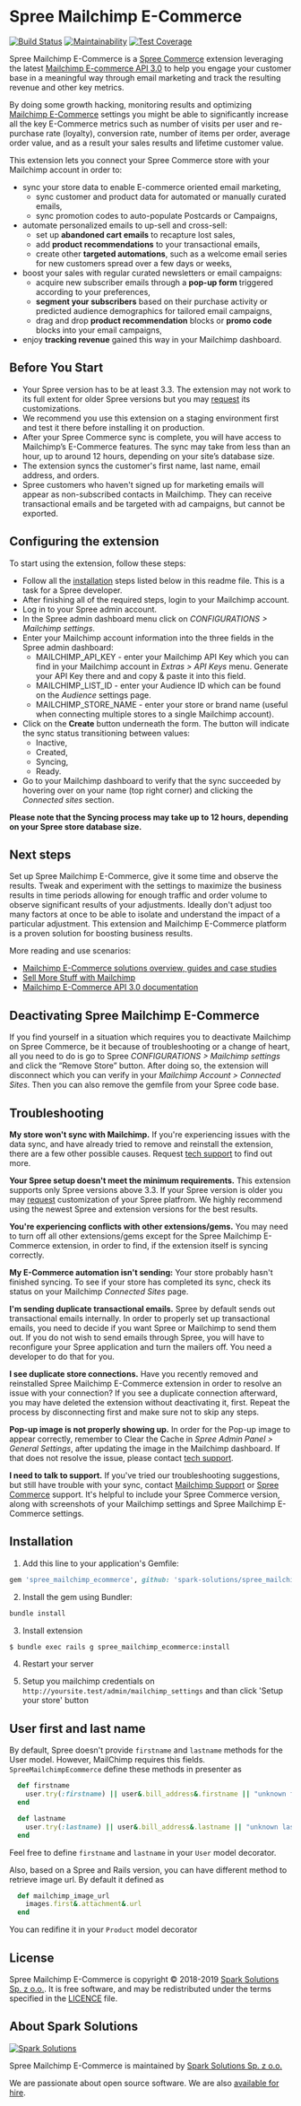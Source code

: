 # Spree Mailchimp E-Commerce
[![Build Status](https://travis-ci.org/spark-solutions/spree_mailchimp_ecommerce.svg?branch=master)](https://travis-ci.org/spark-solutions/spree_mailchimp_ecommerce)
[![Maintainability](https://api.codeclimate.com/v1/badges/4f78be32523b539f2788/maintainability)](https://codeclimate.com/github/spark-solutions/spree_mailchimp_ecommerce/maintainability)
[![Test Coverage](https://api.codeclimate.com/v1/badges/4f78be32523b539f2788/test_coverage)](https://codeclimate.com/github/spark-solutions/spree_mailchimp_ecommerce/test_coverage)

Spree Mailchimp E-Commerce is a [Spree Commerce](https://spreecommerce.org/) extension leveraging the latest [Mailchimp E-commerce API 3.0](https://mailchimp.com/developer/guides/getting-started-with-ecommerce/) to help you engage your customer base in a meaningful way through email marketing and track the resulting revenue and other key metrics. 

By doing some growth hacking, monitoring results and optimizing [Mailchimp E-Commerce](https://mailchimp.com/ecommerce-solutions/) settings you might be able to significantly increase all the key E-Commerce metrics such as number of visits per user and re-purchase rate (loyalty), conversion rate, number of items per order, average order value, and as a result your sales results and lifetime customer value.
 
This extension lets you connect your Spree Commerce store with your Mailchimp account in order to:
* sync your store data to enable E-commerce oriented email marketing,
  * sync customer and product data for automated or manually curated emails,
  * sync promotion codes to auto-populate Postcards or Campaigns,
* automate personalized emails to up-sell and cross-sell:
  * set up **abandoned cart emails** to recapture lost sales,  
  * add **product recommendations** to your transactional emails,
  * create other **targeted automations**, such as a welcome email series for new customers spread over a few days or weeks,
* boost your sales with regular curated newsletters or email campaigns:
  * acquire new subscriber emails through a **pop-up form** triggered according to your preferences,
  * **segment your subscribers** based on their purchase activity or predicted audience demographics for tailored email campaigns,
  * drag and drop **product recommendation** blocks or **promo code** blocks into your email campaigns,
* enjoy **tracking revenue** gained this way in your Mailchimp dashboard.

## Before You Start
* Your Spree version has to be at least 3.3. The extension may not work to its full extent for older Spree versions but you may [request](https://spreecommerce.org/contact/) its customizations.
* We recommend you use this extension on a staging environment first and test it there before installing it on production. 
* After your Spree Commerce sync is complete, you will have access to Mailchimp’s E-Commerce features. The sync may take from less than an hour, up to around 12 hours, depending on your site’s database size.
* The extension syncs the customer's first name, last name, email address, and orders.
* Spree customers who haven't signed up for marketing emails will appear as non-subscribed contacts in Mailchimp. They can receive transactional emails and be targeted with ad campaigns, but cannot be exported.

## Configuring the extension
To start using the extension, follow these steps:
- Follow all the [installation](https://github.com/spark-solutions/spree_mailchimp_ecommerce#installation) steps listed below in this readme file. This is a task for a Spree developer.
- After finishing all of the required steps, login to your Mailchimp account.
- Log in to your Spree admin account.
- In the Spree admin dashboard menu click on *CONFIGURATIONS > Mailchimp settings*.
- Enter your Mailchimp account information into the three fields in the Spree admin dashboard:
  - MAILCHIMP_API_KEY - enter your Mailchimp API Key which you can find in your Mailchimp account in *Extras > API Keys* menu. Generate your API Key there and and copy & paste it into this field.
  - MAILCHIMP_LIST_ID - enter your Audience ID which can be found on the *Audience* settings page.
  - MAILCHIMP_STORE_NAME - enter your store or brand name (useful when connecting multiple stores to a single Mailchimp account).
- Click on the **Create** button underneath the form. The button will indicate the sync status transitioning between values: 
  - Inactive,
  - Created, 
  - Syncing, 
  - Ready.
- Go to your Mailchimp dashboard to verify that the sync succeeded by hovering over on your name (top right corner) and clicking the *Connected sites* section. 

**Please note that the Syncing process may take up to 12 hours, depending on your Spree store database size.**

## Next steps

Set up Spree Mailchimp E-Commerce, give it some time and observe the results. Tweak and experiment with the settings to maximize the business results in time periods allowing for enough traffic and order volume to observe significant results of your adjustments. Ideally don't adjust too many factors at once to be able to isolate and understand the impact of a particular adjustment. This extension and Mailchimp E-Commerce platform is a proven solution for boosting business results.

More reading and use scenarios:
* [Mailchimp E-Commerce solutions overview, guides and case studies](https://mailchimp.com/ecommerce-solutions/)
* [Sell More Stuff with Mailchimp](https://mailchimp.com/help/sell-more-stuff-with-mailchimp/)
* [Mailchimp E-Commerce API 3.0 documentation](https://mailchimp.com/developer/guides/getting-started-with-ecommerce/)

## Deactivating Spree Mailchimp E-Commerce
If you find yourself in a situation which requires you to deactivate Mailchimp on Spree Commerce, be it because of troubleshooting or a change of heart, all you need to do is go to Spree *CONFIGURATIONS > Mailchimp settings* and click the “Remove Store” button. After doing so, the extension will disconnect which you can verify in your *Mailchimp Account > Connected Sites*. Then you can also remove the gemfile from your Spree code base.
 
## Troubleshooting
**My store won't sync with Mailchimp.**
If you're experiencing issues with the data sync, and have already tried to remove and reinstall the extension, there are a few other possible causes. Request [tech support](https://spreecommerce.org/contact/) to find out more.
 
**Your Spree setup doesn't meet the minimum requirements.**
This extension supports only Spree versions above 3.3. If your Spree version is older you may [request](https://spreecommerce.org/contact/) customization of your Spree platfrom. We highly recommend using the newest Spree and extension versions for the best results.
 
**You're experiencing conflicts with other extensions/gems.**
You may need to turn off all other extensions/gems except for the Spree Mailchimp E-Commerce extension, in order to find, if the extension itself is syncing correctly.
 
**My E-Commerce automation isn't sending:**
Your store probably hasn't finished syncing. To see if your store has completed its sync, check its status on your Mailchimp *Connected Sites* page.
 
**I'm sending duplicate transactional emails.**
Spree by default sends out transactional emails internally. In order to properly set up transactional emails, you need to decide if you want Spree or Mailchimp to send them out. If you do not wish to send emails through Spree, you will have to reconfigure your Spree application and turn the mailers off. You need a developer to do that for you.
 
**I see duplicate store connections.**
Have you recently removed and reinstalled Spree Mailchimp E-Commerce extension in order to resolve an issue with your connection? If you see a duplicate connection afterward, you may have deleted the extension without deactivating it, first. Repeat the process by disconnecting first and make sure not to skip any steps.

**Pop-up image is not properly showing up.**
In order for the Pop-up image to appear correctly, remember to Clear the Cache in *Spree Admin Panel > General Settings*, after updating the image in the Mailchimp dashboard. If that does not resolve the issue, please contact [tech support](https://spreecommerce.org/contact/).
 
**I need to talk to support.**
If you've tried our troubleshooting suggestions, but still have trouble with your sync, contact [Mailchimp Support](https://mailchimp.com/contact/) or [Spree Commerce](https://spreecommerce.org/contact/) support. It's helpful to include your Spree Commerce version, along with screenshots of your Mailchimp settings and Spree Mailchimp E-Commerce settings.
 
## Installation
1. Add this line to your application's Gemfile:

```ruby
gem 'spree_mailchimp_ecommerce', github: 'spark-solutions/spree_mailchimp_ecommerce', branch: 'master'
```

2. Install the gem using Bundler:
  ```ruby
  bundle install
  ```

3. Install extension
  ```bash
  $ bundle exec rails g spree_mailchimp_ecommerce:install
  ```

4. Restart your server

5. Setup you mailchimp credentials on `http://yoursite.test/admin/mailchimp_settings` and than click 'Setup your store' button

## User first and last name

By default, Spree doesn't provide `firstname` and `lastname` methods for the User model. However, MailChimp requires this fields. `SpreeMailchimpEcommerce` define these methods in presenter as

```ruby
  def firstname
    user.try(:firstname) || user&.bill_address&.firstname || "unknown firstname"
  end

  def lastname
    user.try(:lastname) || user&.bill_address&.lastname || "unknown lastname"
  end
```

Feel free to define `firstname` and `lastname` in your `User` model decorator.

Also, based on a Spree and Rails version, you can have different method to retrieve image url. 
By default it defined as 

```ruby
  def mailchimp_image_url
    images.first&.attachment&.url
  end
``` 

You can redifine it in your `Product` model decorator

## License

Spree Mailchimp E-Commerce is copyright © 2018-2019
[Spark Solutions Sp. z o.o.][spark]. It is free software,
and may be redistributed under the terms specified in the
[LICENCE](LICENSE) file.

[LICENSE]: https://github.com/spree-contrib/spree_analytics_trackers/blob/master/LICENSE

## About Spark Solutions
[![Spark Solutions](http://sparksolutions.co/wp-content/uploads/2015/01/logo-ss-tr-221x100.png)][spark]

Spree Mailchimp E-Commerce is maintained by [Spark Solutions Sp. z o.o.](http://sparksolutions.co?utm_source=github)

We are passionate about open source software.
We are also [available for hire][spark].

[spark]:http://sparksolutions.co?utm_source=github
